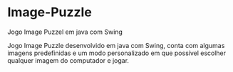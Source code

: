 # Image-Puzzle
Jogo Image Puzzel em java com Swing

Jogo Image Puzzle desenvolvido em java com Swing, conta com algumas imagens predefinidas e um modo personalizado em que
 possível escolher qualquer imagem do computador e jogar.
